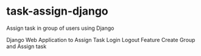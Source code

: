 # task-assign-django
Assign task in group of users using Django 

Django Web Application to Assign Task
Login Logout Feature
Create Group and Assign task
